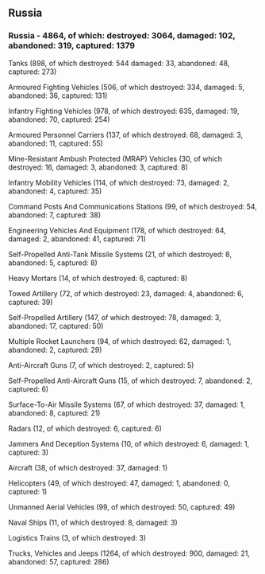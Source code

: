 
 
 ## Russia
 
 ### Russia - 4864, of which: destroyed: 3064, damaged: 102, abandoned: 319, captured: 1379

 

 

 Tanks (898, of which destroyed: 544 damaged: 33, abandoned: 48, captured: 273)

 Armoured Fighting Vehicles (506, of which destroyed: 334, damaged: 5, abandoned: 36, captured: 131)

 Infantry Fighting Vehicles (978, of which destroyed: 635, damaged: 19, abandoned: 70, captured: 254)

 Armoured Personnel Carriers (137, of which destroyed: 68, damaged: 3, abandoned: 11, captured: 55)

 Mine-Resistant Ambush Protected (MRAP) Vehicles (30, of which destroyed: 16, damaged: 3, abandoned: 3, captured: 8)

 Infantry Mobility Vehicles (114, of which destroyed: 73, damaged: 2, abandoned: 4, captured: 35)

 Command Posts And Communications Stations (99, of which destroyed: 54, abandoned: 7, captured: 38)

 Engineering Vehicles And Equipment (178, of which destroyed: 64, damaged: 2, abandoned: 41, captured: 71)

 Self-Propelled Anti-Tank Missile Systems (21, of which destroyed: 8, abandoned: 5, captured: 8)

 Heavy Mortars (14, of which destroyed: 6, captured: 8)

 Towed Artillery (72, of which destroyed: 23, damaged: 4, abandoned: 6, captured: 39)

 Self-Propelled Artillery (147, of which destroyed: 78, damaged: 3, abandoned: 17, captured: 50)

 Multiple Rocket Launchers (94, of which destroyed: 62, damaged: 1, abandoned: 2, captured: 29)

 Anti-Aircraft Guns (7, of which destroyed: 2, captured: 5)

 Self-Propelled Anti-Aircraft Guns (15, of which destroyed: 7, abandoned: 2, captured: 6)

 Surface-To-Air Missile Systems (67, of which destroyed: 37, damaged: 1, abandoned: 8, captured: 21)

 Radars (12, of which destroyed: 6, captured: 6)

 Jammers And Deception Systems (10, of which destroyed: 6, damaged: 1, captured: 3)

 Aircraft (38, of which destroyed: 37, damaged: 1)

 Helicopters (49, of which destroyed: 47, damaged: 1, abandoned: 0, captured: 1)

 Unmanned Aerial Vehicles (99, of which destroyed: 50, captured: 49)

 Naval Ships (11, of which destroyed: 8, damaged: 3)

 Logistics Trains (3, of which destroyed: 3)

 Trucks, Vehicles and Jeeps (1264, of which destroyed: 900, damaged: 21, abandoned: 57, captured: 286)


